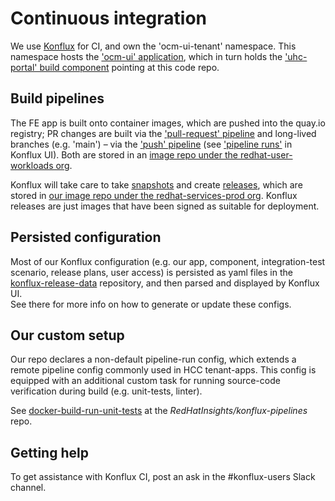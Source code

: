 
# Continuous integration

We use [Konflux][1] for CI, and own the 'ocm-ui-tenant' namespace.  This namespace hosts the ['ocm-ui' application][8], which in turn holds the ['uhc-portal' build component][12] pointing at this code repo.
            

## Build pipelines

The FE app is built onto container images, which are pushed into the quay.io registry; PR changes are built via the ['pull-request' pipeline][3] and long-lived branches (e.g. 'main') – via the ['push' pipeline][4] (see ['pipeline runs'][9] in Konflux UI).  Both are stored in an [image repo under the redhat-user-workloads org][2].

Konflux will take care to take [snapshots][5] and create [releases][6], which are stored in [our image repo under the redhat-services-prod org][7].  Konflux releases are just images that have been signed as suitable for deployment.
        

## Persisted configuration

Most of our Konflux configuration (e.g. our app, component, integration-test scenario, release plans, user access) is persisted as yaml files in the [konflux-release-data][10] repository, and then parsed and displayed by Konflux UI.  
See there for more info on how to generate or update these configs.


## Our custom setup

Our repo declares a non-default pipeline-run config, which extends a remote pipeline config commonly used in HCC tenant-apps.  This config is equipped with an additional custom task for running source-code verification during build (e.g. unit-tests, linter).

See [docker-build-run-unit-tests][11] at the _RedHatInsights/konflux-pipelines_ repo.

 
## Getting help

To get assistance with Konflux CI, post an ask in the #konflux-users Slack channel.
   
      


[1]: https://konflux.pages.redhat.com/docs/users/index.html
[2]: https://quay.io/repository/redhat-user-workloads/ocm-ui-tenant/uhc-portal
[3]: https://github.com/RedHatInsights/uhc-portal/blob/main/.tekton/uhc-portal-pull-request.yaml
[4]: https://github.com/RedHatInsights/uhc-portal/blob/main/.tekton/uhc-portal-push.yaml
[5]: https://konflux-ui.apps.stone-prd-rh01.pg1f.p1.openshiftapps.com/ns/ocm-ui-tenant/applications/ocm-ui/snapshots
[6]: https://konflux-ui.apps.stone-prd-rh01.pg1f.p1.openshiftapps.com/ns/ocm-ui-tenant/applications/ocm-ui/releases
[7]: https://quay.io/repository/redhat-services-prod/ocm-ui-tenant/uhc-portal
[8]: https://konflux-ui.apps.stone-prd-rh01.pg1f.p1.openshiftapps.com/ns/ocm-ui-tenant/applications/ocm-ui/
[9]: https://konflux-ui.apps.stone-prd-rh01.pg1f.p1.openshiftapps.com/ns/ocm-ui-tenant/applications/ocm-ui/activity/pipelineruns
[10]: https://gitlab.cee.redhat.com/releng/konflux-release-data
[11]: https://github.com/RedHatInsights/konflux-pipelines/raw/main/pipelines/platform-ui/docker-build-run-unit-tests.yaml
[12]: https://konflux-ui.apps.stone-prd-rh01.pg1f.p1.openshiftapps.com/ns/ocm-ui-tenant/applications/ocm-ui/components/uhc-portal

